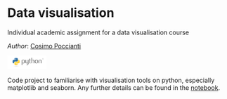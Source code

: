 # Data visualisation
Individual academic assignment for a data visualisation course

*Author*: [Cosimo Poccianti](https://github.com/cosimopoccianti)

<img src="logo/python_logo.png" height = 30 />

Code project to familiarise with visualisation tools on python, especially matplotlib and seaborn. Any further details can be found in the [notebook](data_visualisation_assignment.ipynb).